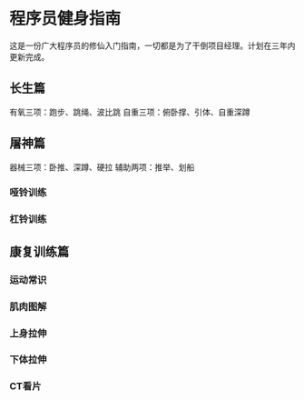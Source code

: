 # 程序员健身指南
这是一份广大程序员的修仙入门指南，一切都是为了干倒项目经理。计划在三年内更新完成。

## 长生篇
有氧三项：跑步、跳绳、波比跳
自重三项：俯卧撑、引体、自重深蹲

## 屠神篇
器械三项：卧推、深蹲、硬拉
辅助两项：推举、划船
### 哑铃训练

### 杠铃训练

## 康复训练篇
### 运动常识

### 肌肉图解

### 上身拉伸

### 下体拉伸

### CT看片
